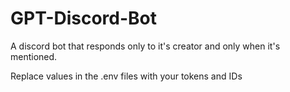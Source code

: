 # GPT-Discord-Bot
A discord bot that responds only to it's creator and only when it's mentioned.

Replace values in the .env files with your tokens and IDs
